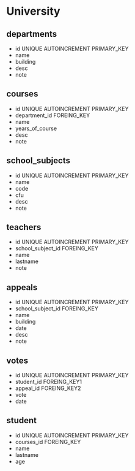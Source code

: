 <!-- Modellizzare la struttura di una tabella per memorizzare tutti i dati riguardanti una università:
- sono presenti diversi dipartimenti, ciascuno con i propri corsi di laurea;
- ogni corso di laurea è formato da diversi corsi;
- ogni corso può essere tenuto da diversi insegnanti e prevede più appelli d'esame;
- ogni studente è iscritto ad un corso di laurea;
- per ogni appello d'esame a cui lo studente ha partecipato, è necessario memorizzare il voto ottenuto, anche se non sufficiente
Nella cartella della repo create un file struttura.md nel quale inserite la stuttura delle tabelle come fatto in classe con me.
Poi usate diagrams.net per creare il diagramma E-R. Completato il diagramma cliccate nel menu in altro su FILE > EMBED > HTML per esportare il diagramma in formato html.
Copiate il codice che vi dá, create nella repo un file index.html e nel body incollate il codice come fatto in classe stamattina. -->


# University

## departments

- id                     UNIQUE AUTOINCREMENT PRIMARY_KEY
- name                     
- building
- desc
- note

## courses

- id                     UNIQUE AUTOINCREMENT PRIMARY_KEY
- department_id          FOREING_KEY
- name
- years_of_course
- desc
- note

## school_subjects

- id                     UNIQUE AUTOINCREMENT PRIMARY_KEY
- name
- code
- cfu
- desc
- note

## teachers

- id                     UNIQUE AUTOINCREMENT PRIMARY_KEY
- school_subject_id      FOREING_KEY
- name
- lastname
- note

## appeals

- id                     UNIQUE AUTOINCREMENT PRIMARY_KEY
- school_subject_id      FOREING_KEY
- name
- building
- date
- desc
- note

## votes

- id                    UNIQUE AUTOINCREMENT PRIMARY_KEY
- student_id            FOREING_KEY1
- appeal_id             FOREING_KEY2
- vote
- date

## student

- id                   UNIQUE AUTOINCREMENT PRIMARY_KEY
- courses_id           FOREING_KEY
- name
- lastname
- age